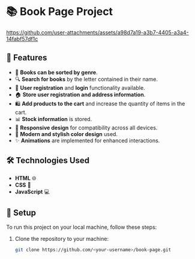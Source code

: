 # 📚 Book Page Project

https://github.com/user-attachments/assets/a98d7a19-a3b7-4405-a3a4-14fabf57df1c

## 🚀 Features

- 📖 **Books can be sorted by genre**.
- 🔍 **Search for books** by the letter contained in their name.
- 📝 **User registration** and **login** functionality available.
- 🏠 **Store user registration and address information**.
- 🛍️ **Add products to the cart** and increase the quantity of items in the cart.
- 📊 **Stock information** is stored.
- 📱 **Responsive design** for compatibility across all devices.
- 🎨 **Modern and stylish color design** used.
- ✨ **Animations** are implemented for enhanced interactions.

## 🛠️ Technologies Used

- **HTML** 🌐
- **CSS** 🎨
- **JavaScript** 💻

## 🏁 Setup

To run this project on your local machine, follow these steps:

1. Clone the repository to your machine:

   ```bash
   git clone https://github.com/<your-username>/book-page.git
